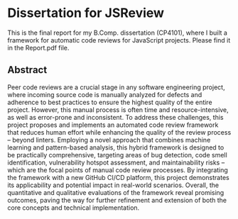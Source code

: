 # Dissertation for JSReview
This is the final report for my B.Comp. dissertation (CP4101), where I built a framework for automatic code reviews for JavaScript projects. Please find it in the Report.pdf file.

## Abstract
Peer code reviews are a crucial stage in any software engineering project, where incoming source code is manually analyzed for defects and adherence to best practices to ensure the highest quality of the entire project. However, this manual process is often time and resource-intensive, as well as error-prone and inconsistent. To address these challenges, this project proposes and implements an automated code review framework that reduces human effort while enhancing the quality of the review process – beyond linters. Employing a novel approach that combines machine learning and pattern-based analysis, this hybrid framework is designed to be practically comprehensive, targeting areas of bug detection, code smell identification, vulnerability hotspot assessment, and maintainability risks – which are the focal points of manual code review processes. By integrating the framework with a new GitHub CI/CD platform, this project demonstrates its applicability and potential impact in real-world scenarios. Overall, the quantitative and qualitative evaluations of the framework reveal promising outcomes, paving the way for further refinement and extension of both the core concepts and technical implementation.
